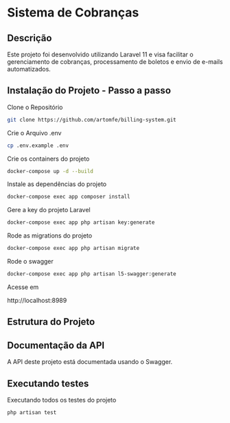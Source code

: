 # Sistema de Cobranças

## Descrição

Este projeto foi desenvolvido utilizando Laravel 11 e visa facilitar o gerenciamento de cobranças, processamento de boletos e envio de e-mails automatizados.

## Instalação do Projeto - Passo a passo

Clone o Repositório
```sh
git clone https://github.com/artomfe/billing-system.git
```

Crie o Arquivo .env 
```sh
cp .env.example .env
```

Crie os containers do projeto
```sh
docker-compose up -d --build
```

Instale as dependências do projeto
```sh
docker-compose exec app composer install
```

Gere a key do projeto Laravel
```sh
docker-compose exec app php artisan key:generate
```

Rode as migrations do projeto
```sh
docker-compose exec app php artisan migrate
```

Rode o swagger
```sh
docker-compose exec app php artisan l5-swagger:generate
```

Acesse em

http://localhost:8989

## Estrutura do Projeto

## Documentação da API

A API deste projeto está documentada usando o Swagger.

## Executando testes

Executando todos os testes do projeto
```sh
php artisan test
```
